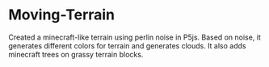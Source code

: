 # Moving-Terrain
Created a minecraft-like terrain using perlin noise in P5js. Based on noise, it generates different colors for terrain and generates clouds. It also adds minecraft trees on grassy terrain blocks.

